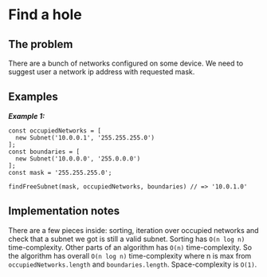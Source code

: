 # Find a hole

## The problem

There are a bunch of networks configured on some device. We need to suggest user a network ip address with requested mask.

## Examples

**_Example 1:_**

```
const occupiedNetworks = [
  new Subnet('10.0.0.1', '255.255.255.0')
];
const boundaries = [
  new Subnet('10.0.0.0', '255.0.0.0')
];
const mask = '255.255.255.0';

findFreeSubnet(mask, occupiedNetworks, boundaries) // => '10.0.1.0'
```

## Implementation notes

There are a few pieces inside: sorting, iteration over occupied networks and check that a subnet we got is still a valid subnet.
Sorting has `O(n log n)` time-complexity. Other parts of an algorithm has `O(n)` time-complexity. So the algorithm has overall `O(n log n)` time-complexity where n is max from `occupiedNetworks.length` and `boundaries.length`.
Space-complexity is `O(1)`.
